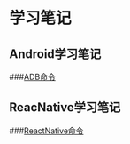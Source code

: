 # 学习笔记

## Android学习笔记
###[ADB命令](./AndroidNotes/ADB命令.md)
## ReacNative学习笔记
###[ReactNative命令](./ReactNativeNotes/RN常用命令.md)
